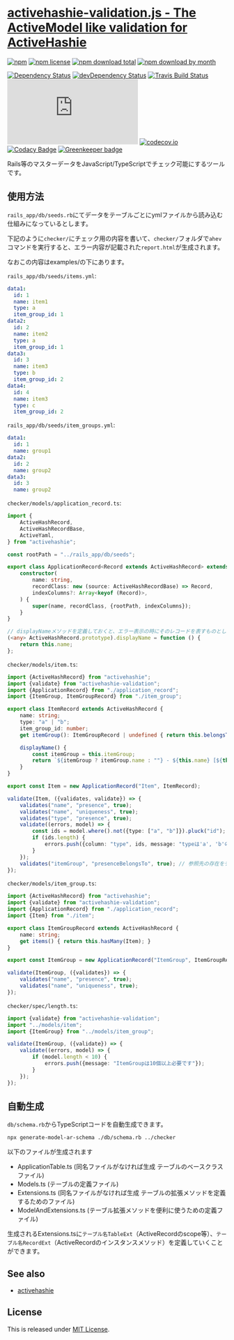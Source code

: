 # [activehashie-validation.js - The ActiveModel like validation for ActiveHashie](https://github.com/Narazaka/activehashie-validation.js)

[![npm](https://img.shields.io/npm/v/activehashie-validation.svg)](https://www.npmjs.com/package/activehashie-validation)
[![npm license](https://img.shields.io/npm/l/activehashie-validation.svg)](https://www.npmjs.com/package/activehashie-validation)
[![npm download total](https://img.shields.io/npm/dt/activehashie-validation.svg)](https://www.npmjs.com/package/activehashie-validation)
[![npm download by month](https://img.shields.io/npm/dm/activehashie-validation.svg)](https://www.npmjs.com/package/activehashie-validation)

[![Dependency Status](https://david-dm.org/Narazaka/activehashie-validation.js/status.svg)](https://david-dm.org/Narazaka/activehashie-validation.js)
[![devDependency Status](https://david-dm.org/Narazaka/activehashie-validation.js/dev-status.svg)](https://david-dm.org/Narazaka/activehashie-validation.js?type=dev)
[![Travis Build Status](https://travis-ci.org/Narazaka/activehashie-validation.js.svg?branch=master)](https://travis-ci.org/Narazaka/activehashie-validation.js)
[![AppVeyor Build Status](https://ci.appveyor.com/api/projects/status/github/Narazaka/activehashie-validation.js?svg=true&branch=master)](https://ci.appveyor.com/project/Narazaka/activehashie-validation-js)
[![codecov.io](https://codecov.io/github/Narazaka/activehashie-validation.js/coverage.svg?branch=master)](https://codecov.io/github/Narazaka/activehashie-validation.js?branch=master)
[![Codacy Badge](https://api.codacy.com/project/badge/Grade/1254af9b5a1c480892df28e817fe9219)](https://www.codacy.com/app/narazaka/activehashie-validation-js?utm_source=github.com&amp;utm_medium=referral&amp;utm_content=Narazaka/activehashie-validation.js&amp;utm_campaign=Badge_Grade)
[![Greenkeeper badge](https://badges.greenkeeper.io/Narazaka/activehashie-validation.js.svg)](https://greenkeeper.io/)

Rails等のマスターデータをJavaScript/TypeScriptでチェック可能にするツールです。

## 使用方法

`rails_app/db/seeds.rb`にてデータをテーブルごとにymlファイルから読み込む仕組みになっているとします。

下記のように`checker/`にチェック用の内容を書いて、`checker/`フォルダで`ahev`コマンドを実行すると、エラー内容が記載された`report.html`が生成されます。

なおこの内容はexamples/の下にあります。

`rails_app/db/seeds/items.yml`:

```yaml
data1:
  id: 1
  name: item1
  type: a
  item_group_id: 1
data2:
  id: 2
  name: item2
  type: a
  item_group_id: 1
data3:
  id: 3
  name: item3
  type: b
  item_group_id: 2
data4:
  id: 4
  name: item3
  type: c
  item_group_id: 2
```

`rails_app/db/seeds/item_groups.yml`:

```yaml
data1:
  id: 1
  name: group1
data2:
  id: 2
  name: group2
data3:
  id: 3
  name: group2
```

`checker/models/application_record.ts`:

```typescript
import {
    ActiveHashRecord,
    ActiveHashRecordBase,
    ActiveYaml,
} from "activehashie";

const rootPath = "../rails_app/db/seeds";

export class ApplicationRecord<Record extends ActiveHashRecord> extends ActiveYaml<Record> {
    constructor(
        name: string,
        recordClass: new (source: ActiveHashRecordBase) => Record,
        indexColumns?: Array<keyof (Record)>,
    ) {
        super(name, recordClass, {rootPath, indexColumns});
    }
}

// displayNameメソッドを定義しておくと、エラー表示の時にそのレコードを表すものとして使われます。
(<any> ActiveHashRecord.prototype).displayName = function () {
    return this.name;
};
```

`checker/models/item.ts`:

```typescript
import {ActiveHashRecord} from "activehashie";
import {validate} from "activehashie-validation";
import {ApplicationRecord} from "./application_record";
import {ItemGroup, ItemGroupRecord} from "./item_group";

export class ItemRecord extends ActiveHashRecord {
    name: string;
    type: "a" | "b";
    item_group_id: number;
    get itemGroup(): ItemGroupRecord | undefined { return this.belongsTo(ItemGroup); }

    displayName() {
        const itemGroup = this.itemGroup;
        return `${itemGroup ? itemGroup.name : ""} - ${this.name} [${this.type}]`;
    }
}

export const Item = new ApplicationRecord("Item", ItemRecord);

validate(Item, ({validates, validate}) => {
    validates("name", "presence", true);
    validates("name", "uniqueness", true);
    validates("type", "presence", true);
    validate((errors, model) => {
        const ids = model.where().not({type: ["a", "b"]}).pluck("id");
        if (ids.length) {
            errors.push({column: "type", ids, message: "typeは'a', 'b'のいずれかであるべきです"});
        }
    });
    validates("itemGroup", "presenceBelongsTo", true); // 参照先の存在をチェックします
});
```

`checker/models/item_group.ts`:

```typescript
import {ActiveHashRecord} from "activehashie";
import {validate} from "activehashie-validation";
import {ApplicationRecord} from "./application_record";
import {Item} from "./item";

export class ItemGroupRecord extends ActiveHashRecord {
    name: string;
    get items() { return this.hasMany(Item); }
}

export const ItemGroup = new ApplicationRecord("ItemGroup", ItemGroupRecord);

validate(ItemGroup, ({validates}) => {
    validates("name", "presence", true);
    validates("name", "uniqueness", true);
});
```

`checker/spec/length.ts`:

```typescript
import {validate} from "activehashie-validation";
import "../models/item";
import {ItemGroup} from "../models/item_group";

validate(ItemGroup, ({validate}) => {
    validate((errors, model) => {
        if (model.length < 10) {
            errors.push({message: "ItemGroupは10個以上必要です"});
        }
    });
});
```

## 自動生成

`db/schema.rb`からTypeScriptコードを自動生成できます。

```bash
npx generate-model-ar-schema ./db/schema.rb ../checker
```

以下のファイルが生成されます

- ApplicationTable.ts (同名ファイルがなければ生成 テーブルのベースクラスファイル)
- Models.ts (テーブルの定義ファイル)
- Extensions.ts (同名ファイルがなければ生成 テーブルの拡張メソッドを定義するためのファイル)
- ModelAndExtensions.ts (テーブル拡張メソッドを便利に使うための定義ファイル)

生成されるExtensions.tsに`テーブル名TableExt`（ActiveRecordのscope等）、`テーブル名RecordExt`（ActiveRecordのインスタンスメソッド）を定義していくことができます。

## See also

- [activehashie](https://github.com/Narazaka/activehashie.js)

## License

This is released under [MIT License](http://narazaka.net/license/MIT?2017).
